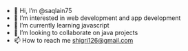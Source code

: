 - 👋 Hi, I’m @saqlain75
- 👀 I’m interested in web development and app development 
- 🌱 I’m currently learning javascript
- 💞️ I’m looking to collaborate on java projects
- 📫 How to reach me shigri126@gmail.com

<!---
saqlain75/saqlain75 is a ✨ special ✨ repository because its `README.md` (this file) appears on your GitHub profile.
You can click the Preview link to take a look at your changes.
--->
